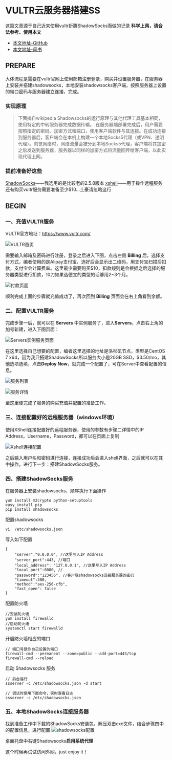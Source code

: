 # VULTR云服务器搭建SS

这篇文章源于自己近来使用vultr折腾ShadowSocks而做的记录
**科学上网，请合法参考、使用本文**

- [本文地址-GitHub](https://github.com/wangjian92/ShadowSocks)
- [本文地址-简书](https://www.jianshu.com/p/216885c33ed8)

## PREPARE
大体流程是需要在vultr官网上使用邮箱注册登录，购买并设置服务器，在服务器上安装并搭建shadowsocks，本地安装shadowsocks客户端，按照服务器上设置的端口密码与服务器建立连接，完成。

### 实现原理
>下面摘自wikipedia
Shadowsocks的运行原理与其他代理工具基本相同，使用特定的中转服务器完成数据传输。
在服务器端部署完成后，用户需要按照指定的密码、加密方式和端口，使用客户端软件与其连接。在成功连接到服务器后，客户端会在本机上构建一个本地Socks5代理（或VPN、透明代理）。浏览网络时，网络流量会被分到本地Socks5代理，客户端将其加密之后发送到服务器，服务器以同样的加密方式将流量回传给客户端，以此实现代理上网。

### 提前准备好这些
[ShadowSocks](https://github.com/shadowsocks/shadowsocks-windows/releases)——我选用的是比较老的2.5.8版本
[xshell](https://xshell.en.softonic.com/)——用于操作远程服务
还有购买vultr服务需要准备至少$10...土豪请忽略这行

##  BEGIN
### 一、充值VULTR服务
VULTR官方地址：https://www.vultr.com/

![VULTR首页](https://upload-images.jianshu.io/upload_images/6177162-6176ab5c45ecfe40.png?imageMogr2/auto-orient/strip%7CimageView2/2/w/1240)

需要输入邮箱及密码进行注册，登录之后进入下图，点击左侧 **Billing** 后，选择支付方式，编者使用的是Alipay支付宝，选好后会显示出二维码，用支付宝扫描后扣款，支付宝会计算费率。这里最少需要购买$10，扣款规则是会根据之后选择的服务器类型进行扣款，10刀如果选便宜的类型的话够用2~3个月。

![付款页面](https://upload-images.jianshu.io/upload_images/6177162-2b634a90b57a21c0.png?imageMogr2/auto-orient/strip%7CimageView2/2/w/1240)

顺利完成上面的步骤就充值成功了，再次回到 **Billing** 页面会在右上角看到余额。

### 二、配置VULTR服务
完成步骤一后，就可以在 **Servers** 中实例服务了，进入**Servers**，点击右上角的加号新建，进入下图页面：

![Servers实例服务页面](https://upload-images.jianshu.io/upload_images/6177162-7067d3545d2d67e3.png?imageMogr2/auto-orient/strip%7CimageView2/2/w/1240)

在这里选择自己想要的配置，编者这里选择的地址是洛杉矶节点，类型是CentOS 7 x64，因为我只搭建ShadowSocks所以服务大小是20GB SSD，$3.50/mo，其他选项选填，点击**Deploy Now**，就完成一个配置了，可在Server中查看配置的信息。

![服务列表](https://upload-images.jianshu.io/upload_images/6177162-d837b631258f48ff.png?imageMogr2/auto-orient/strip%7CimageView2/2/w/1240)

![服务详情](https://upload-images.jianshu.io/upload_images/6177162-becde0684e99aabe.png?imageMogr2/auto-orient/strip%7CimageView2/2/w/1240)

至这里便完成了服务的购买充值并配置的准备工作。

### 三、连接配置好的远程服务器（windows环境）
使用XShell连接配置好的远程服务器，使用的参数有步骤二详情中的IP Address，Username，Password，都可以在页面上复制

![Xshell连接配置](https://upload-images.jianshu.io/upload_images/6177162-7126630e94f9f7a5.png?imageMogr2/auto-orient/strip%7CimageView2/2/w/1240)

之后输入用户名和密码进行连接，连接成功后会进入shell界面，之后就可以在其中操作，进行下一步：搭建ShadowSocks服务。

### 四、搭建ShadowSocks服务

在服务器上安装shadowsocks，顺序执行下面操作
```
yum install m2crypto python-setuptools
easy_install pip
pip install shadowsocks
```

配置shadowsocks
```
vi  /etc/shadowsocks.json
```

写入如下配置
```
{
    "server":"0.0.0.0", //这里写入IP Address
    "server_port":443, //端口
    "local_address": "127.0.0.1", //这里写入IP Address
    "local_port":8080, // 
    "password":"123456", //客户端shadowsocks连接服务器的密码
    "timeout":300,
    "method":"aes-256-cfb",
    "fast_open": false
}
```

配置防火墙
```
//安装防火墙
yum install firewalld
//启动防火墙
systemctl start firewalld
```

开启防火墙相应的端口
```
// 端口号是你自己设置的端口
firewall-cmd --permanent --zone=public --add-port=443/tcp
firewall-cmd --reload
```

启动 Shadowsocks 服务
```
// 后台运行    
ssserver -c /etc/shadowsocks.json -d start

// 调试时使用下面命令，实时查看日志
ssserver -c /etc/shadowsocks.json
```

### 五、本地ShadowSocks连接服务器
找到准备工作中下载的ShadowSocks安装包，解压双击exe文件，结合步骤四中的配置信息，进行配置
![shadowsocks配置](https://upload-images.jianshu.io/upload_images/6177162-3eabb0713f057fdc.png?imageMogr2/auto-orient/strip%7CimageView2/2/w/1240)

桌面托盘中右键Shadowsocks**启用系统代理**

这个时候再试试访问外网，just enjoy it！
